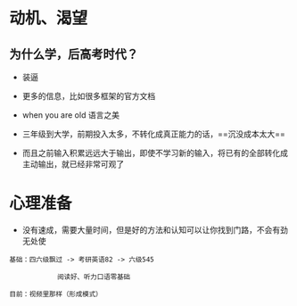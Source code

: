 # 动机、渴望
## 为什么学，后高考时代？

- 装逼

- 更多的信息，比如很多框架的官方文档

- when you are old 语言之美

- 三年级到大学，前期投入太多，不转化成真正能力的话，==沉没成本太大==

- 而且之前输入积累远远大于输出，即使不学习新的输入，将已有的全部转化成主动输出，就已经非常可观了


# 心理准备

- 没有速成，需要大量时间，但是好的方法和认知可以让你找到门路，不会有劲无处使

```
基础：四六级飘过 -> 考研英语82 -> 六级545

			阅读好、听力口语零基础

目前：视频里那样（形成模式）
```


